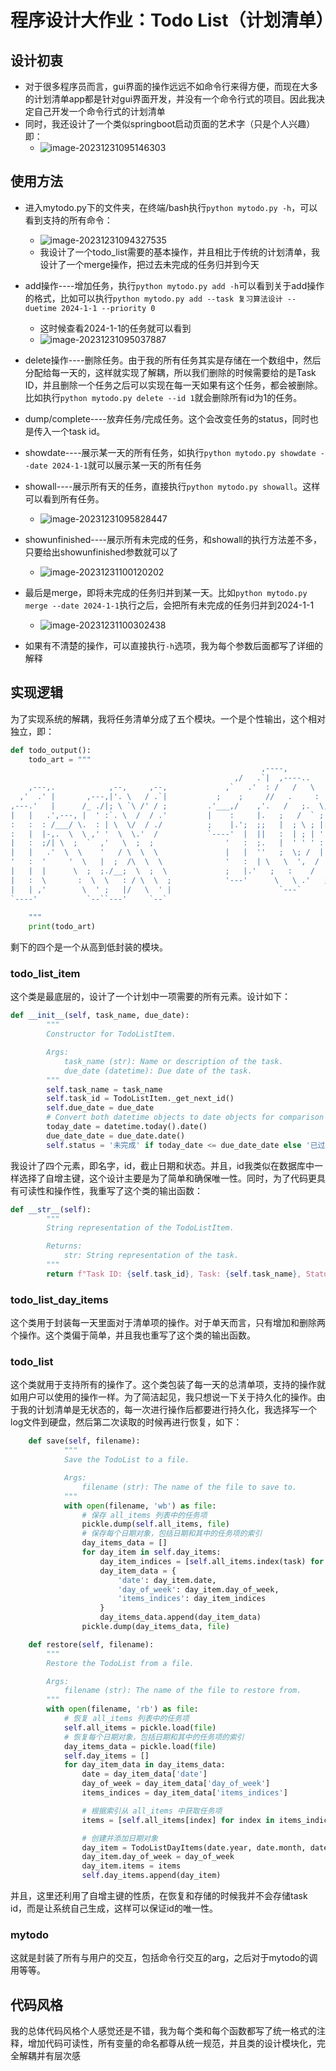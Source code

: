 # 程序设计大作业：Todo List（计划清单）

## 设计初衷

- 对于很多程序员而言，gui界面的操作远远不如命令行来得方便，而现在大多的计划清单app都是针对gui界面开发，并没有一个命令行式的项目。因此我决定自己开发一个命令行式的计划清单
- 同时，我还设计了一个类似springboot启动页面的艺术字（只是个人兴趣）即：
  - ![image-20231231095146303](C:\Users\Fangy\AppData\Roaming\Typora\typora-user-images\image-20231231095146303.png)


## 使用方法

- 进入mytodo.py下的文件夹，在终端/bash执行`python mytodo.py -h`，可以看到支持的所有命令：
  - ![image-20231231094327535](C:\Users\Fangy\AppData\Roaming\Typora\typora-user-images\image-20231231094327535.png)
  - 我设计了一个todo_list需要的基本操作，并且相比于传统的计划清单，我设计了一个merge操作，把过去未完成的任务归并到今天
- add操作----增加任务，执行`python mytodo.py add -h`可以看到关于add操作的格式，比如可以执行`python mytodo.py add --task 复习算法设计 --duetime 2024-1-1 --priority 0 `
  - 这时候查看2024-1-1的任务就可以看到
  - ![image-20231231095037887](C:\Users\Fangy\AppData\Roaming\Typora\typora-user-images\image-20231231095037887.png)
- delete操作----删除任务。由于我的所有任务其实是存储在一个数组中，然后分配给每一天的，这样就实现了解耦，所以我们删除的时候需要给的是Task ID，并且删除一个任务之后可以实现在每一天如果有这个任务，都会被删除。比如执行`python mytodo.py delete --id 1`就会删除所有id为1的任务。
- dump/complete----放弃任务/完成任务。这个会改变任务的status，同时也是传入一个task id。

- showdate----展示某一天的所有任务，如执行`python mytodo.py showdate --date 2024-1-1`就可以展示某一天的所有任务
- showall----展示所有天的任务，直接执行`python mytodo.py showall`。这样可以看到所有任务。
  - ![image-20231231095828447](C:\Users\Fangy\AppData\Roaming\Typora\typora-user-images\image-20231231095828447.png)

- showunfinished----展示所有未完成的任务，和showall的执行方法差不多，只要给出showunfinished参数就可以了
  - ![image-20231231100120202](C:\Users\Fangy\AppData\Roaming\Typora\typora-user-images\image-20231231100120202.png)
- 最后是merge，即将未完成的任务归并到某一天。比如`python mytodo.py merge --date 2024-1-1`执行之后，会把所有未完成的任务归并到2024-1-1
  - ![image-20231231100302438](C:\Users\Fangy\AppData\Roaming\Typora\typora-user-images\image-20231231100302438.png)

- 如果有不清楚的操作，可以直接执行`-h`选项，我为每个参数后面都写了详细的解释

## 实现逻辑

为了实现系统的解耦，我将任务清单分成了五个模块。一个是个性输出，这个相对独立，即：

```python
def todo_output():
    todo_art = """
                                                        ,----,                                        
                                                  ,/   .`|  ,----..                    ,----..    
    ,---,.            ,--,     ,--,             ,`   .'  : /   /   \      ,---,       /   /   \   
  ,'  .' |       ,---,|'. \   / .`|           ;    ;     //   .     :   .'  .' `\    /   .     :  
,---.'   |      /_ ./|; \ `\ /' / ;         .'___,/    ,'.   /   ;.  \,---.'     \  .   /   ;.  \ 
|   |   .',---, |  ' :`. \  /  / .'         |    :     |.   ;   /  ` ;|   |  .`\  |.   ;   /  ` ; 
:   :  : /___/ \.  : | \  \/  / ./          ;    |.';  ;;   |  ; \ ; |:   : |  '  |;   |  ; \ ; | 
:   |  |-,.  \  \ ,' '  \  \.'  /           `----'  |  ||   :  | ; | '|   ' '  ;  :|   :  | ; | ' 
|   :  ;/| \  ;  `  ,'   \  ;  ;                '   :  ;.   |  ' ' ' :'   | ;  .  |.   |  ' ' ' : 
|   |   .'  \  \    '   / \  \  \               |   |  ''   ;  \; /  ||   | :  |  ''   ;  \; /  | 
'   :  '     '  \   |  ;  /\  \  \              '   :  | \   \  ',  / '   : | /  ;  \   \  ',  /  
|   |  |      \  ;  ;./__;  \  ;  \             ;   |.'   ;   :    /  |   | '` ,/    ;   :    /   
|   :  \       :  \  \   : / \  \  ;            '---'      \   \ .'   ;   :  .'       \   \ .'    
|   | ,'        \  ' ;   |/   \  ' |                        `---`     |   ,.'          `---`      
`----'           `--``---'     `--`                                   '---'                       
                                                                                                  
    """
    print(todo_art)

```

剩下的四个是一个从高到低封装的模块。

### todo_list_item

这个类是最底层的，设计了一个计划中一项需要的所有元素。设计如下：

```python 
def __init__(self, task_name, due_date):
        """
        Constructor for TodoListItem.

        Args:
            task_name (str): Name or description of the task.
            due_date (datetime): Due date of the task.
        """
        self.task_name = task_name
        self.task_id = TodoListItem._get_next_id()
        self.due_date = due_date
        # Convert both datetime objects to date objects for comparison
        today_date = datetime.today().date()
        due_date_date = due_date.date()
        self.status = '未完成' if today_date <= due_date_date else '已过期'
```

我设计了四个元素，即名字，id，截止日期和状态。并且，id我类似在数据库中一样选择了自增主键，这个设计主要是为了简单和确保唯一性。同时，为了代码更具有可读性和操作性，我重写了这个类的输出函数：

```python
def __str__(self):
        """
        String representation of the TodoListItem.

        Returns:
            str: String representation of the task.
        """
        return f"Task ID: {self.task_id}, Task: {self.task_name}, Status: {self.status}"
```

### todo_list_day_items

这个类用于封装每一天里面对于清单项的操作。对于单天而言，只有增加和删除两个操作。这个类偏于简单，并且我也重写了这个类的输出函数。

### todo_list

这个类就用于支持所有的操作了。这个类包装了每一天的总清单项，支持的操作就如用户可以使用的操作一样。为了简洁起见，我只想说一下关于持久化的操作。由于我的计划清单是无状态的，每一次进行操作后都要进行持久化，我选择写一个log文件到硬盘，然后第二次读取的时候再进行恢复，如下：

```python
    def save(self, filename):
            """
            Save the TodoList to a file.

            Args:
                filename (str): The name of the file to save to.
            """
            with open(filename, 'wb') as file:
                # 保存 all_items 列表中的任务项
                pickle.dump(self.all_items, file)
                # 保存每个日期对象，包括日期和其中的任务项的索引
                day_items_data = []
                for day_item in self.day_items:
                    day_item_indices = [self.all_items.index(task) for task in day_item.items]
                    day_item_data = {
                        'date': day_item.date,
                        'day_of_week': day_item.day_of_week,
                        'items_indices': day_item_indices
                    }
                    day_items_data.append(day_item_data)
                pickle.dump(day_items_data, file)

    def restore(self, filename):
        """
        Restore the TodoList from a file.

        Args:
            filename (str): The name of the file to restore from.
        """
        with open(filename, 'rb') as file:
            # 恢复 all_items 列表中的任务项
            self.all_items = pickle.load(file)
            # 恢复每个日期对象，包括日期和其中的任务项的索引
            day_items_data = pickle.load(file)
            self.day_items = []
            for day_item_data in day_items_data:
                date = day_item_data['date']
                day_of_week = day_item_data['day_of_week']
                items_indices = day_item_data['items_indices']

                # 根据索引从 all_items 中获取任务项
                items = [self.all_items[index] for index in items_indices]

                # 创建并添加日期对象
                day_item = TodoListDayItems(date.year, date.month, date.day)
                day_item.day_of_week = day_of_week
                day_item.items = items
                self.day_items.append(day_item)

```

并且，这里还利用了自增主键的性质，在恢复和存储的时候我并不会存储task id，而是让系统自己生成，这样可以保证id的唯一性。

### mytodo

这就是封装了所有与用户的交互，包括命令行交互的arg，之后对于mytodo的调用等等。

## 代码风格

我的总体代码风格个人感觉还是不错，我为每个类和每个函数都写了统一格式的注释，增加代码可读性，所有变量的命名都尊从统一规范，并且类的设计模块化，完全解耦并有层次感